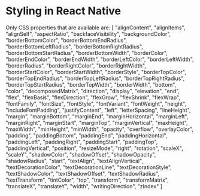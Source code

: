 # Styling in React Native

Only CSS properties that are available are:
[
  "alignContent",
  "alignItems",
  "alignSelf",
  "aspectRatio",
  "backfaceVisibility",
  "backgroundColor",
  "borderBottomColor",
  "borderBottomEndRadius",
  "borderBottomLeftRadius",
  "borderBottomRightRadius",
  "borderBottomStartRadius",
  "borderBottomWidth",
  "borderColor",
  "borderEndColor",
  "borderEndWidth",
  "borderLeftColor",
  "borderLeftWidth",
  "borderRadius",
  "borderRightColor",
  "borderRightWidth",
  "borderStartColor",
  "borderStartWidth",
  "borderStyle",
  "borderTopColor",
  "borderTopEndRadius",
  "borderTopLeftRadius",
  "borderTopRightRadius",
  "borderTopStartRadius",
  "borderTopWidth",
  "borderWidth",
  "bottom",
  "color",
  "decomposedMatrix",
  "direction",
  "display",
  "elevation",
  "end",
  "flex",
  "flexBasis",
  "flexDirection",
  "flexGrow",
  "flexShrink",
  "flexWrap",
  "fontFamily",
  "fontSize",
  "fontStyle",
  "fontVariant",
  "fontWeight",
  "height",
  "includeFontPadding",
  "justifyContent",
  "left",
  "letterSpacing",
  "lineHeight",
  "margin",
  "marginBottom",
  "marginEnd",
  "marginHorizontal",
  "marginLeft",
  "marginRight",
  "marginStart",
  "marginTop",
  "marginVertical",
  "maxHeight",
  "maxWidth",
  "minHeight",
  "minWidth",
  "opacity",
  "overflow",
  "overlayColor",
  "padding",
  "paddingBottom",
  "paddingEnd",
  "paddingHorizontal",
  "paddingLeft",
  "paddingRight",
  "paddingStart",
  "paddingTop",
  "paddingVertical",
  "position",
  "resizeMode",
  "right",
  "rotation",
  "scaleX",
  "scaleY",
  "shadowColor",
  "shadowOffset",
  "shadowOpacity",
  "shadowRadius",
  "start",
  "textAlign",
  "textAlignVertical",
  "textDecorationColor",
  "textDecorationLine",
  "textDecorationStyle",
  "textShadowColor",
  "textShadowOffset",
  "textShadowRadius",
  "textTransform",
  "tintColor",
  "top",
  "transform",
  "transformMatrix",
  "translateX",
  "translateY",
  "width",
  "writingDirection",
  "zIndex"
]
